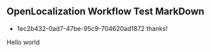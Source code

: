 ## OpenLocalization Workflow Test MarkDown
* 1ec2b432-0ad7-47be-95c9-704620ad1872 
thanks!

Hello world